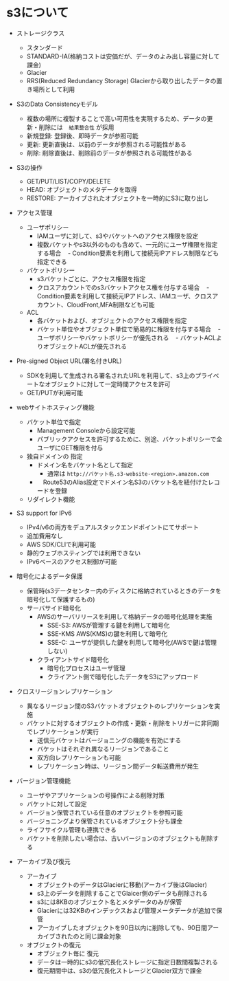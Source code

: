 # s3について

- ストレージクラス
  - スタンダード
  - STANDARD-IA(格納コストは安価だが、データのよみ出し容量に対して課金)
  - Glacier
  - RRS(Reduced Redundancy Storage) Glacierから取り出したデータの置き場所として利用

- S3のData Consistencyモデル
  - 複数の場所に複製することで高い可用性を実現するため、データの更新・削除には　`結果整合性` が採用
  - 新規登録: 登録後、即時データが参照可能
  - 更新: 更新直後は、以前のデータが参照される可能性がある
  - 削除: 削除直後は、削除前のデータが参照される可能性がある

- S3の操作
  - GET/PUT/LIST/COPY/DELETE
  - HEAD: オブジェクトのメタデータを取得
  - RESTORE: アーカイブされたオブジェクトを一時的にS3に取り出し
  
- アクセス管理 
  - ユーザポリシー
    - IAMユーザに対して、s3やバケットへのアクセス権限を設定
    - 複数バケットやs3以外のものも含めて、一元的にユーザ権限を指定する場合
    - Condition要素を利用して接続元IPアドレス制限なども指定できる
  - バケットポリシー 
    - s3バケットごとに、アクセス権限を指定
    - クロスアカウントでのs3バケットアクセス権を付与する場合
    - Condition要素を利用して接続元IPアドレス、IAMユーザ、クロスアカウント、CloudFront,MFA制限なども可能
  - ACL
    - 各バケットおよび、オブジェクトのアクセス権限を指定
    - バケット単位やオブジェクト単位で簡易的に権限を付与する場合
    - ユーザポリシーやバケットポリシーが優先される
    - バケットACLよりオブジェクトACLが優先される
  
- Pre-signed Object URL(署名付きURL)
  - SDKを利用して生成される署名されたURLを利用して、s3上のプライベートなオブジェクトに対して一定時間アクセスを許可
  - GET/PUTが利用可能

- webサイトホスティング機能
  - バケット単位で指定
    - Management Consoleから設定可能
    - パブリックアクセスを許可するために、別途、バケットポリシーで全ユーザにGET権限を付与
  - 独自ドメインの 指定
    - ドメイン名をバケット名として指定
      - 通常は `http://バケット名.s3-website-<region>.amazon.com`
    - 　Route53のAlias設定でドメイン名S3のバケット名を紐付けたレコードを登録
  - リダイレクト機能

- S3 support for IPv6
  - IPv4/v6の両方をデュアルスタックエンドポイントにてサポート
  - 追加費用なし
  - AWS SDK/CLIで利用可能
  - 静的ウェブホスティングでは利用できない
  - IPv6ベースのアクセス制御が可能
  
- 暗号化によるデータ保護
  - 保管時(s3データセンター内のディスクに格納されているときのデータを暗号化して保護するもの)
  - サーバサイド暗号化
    - AWSのサーバリリースを利用して格納データの暗号化処理を実施
      - SSE-S3: AWSが管理する鍵を利用して暗号化
      - SSE-KMS AWS(KMS)の鍵を利用して暗号化
      - SSE-C: ユーザが提供した鍵を利用して暗号化(AWSで鍵は管理しない)
    - クライアントサイド暗号化
      - 暗号化プロセスはユーザ管理
      - クライアント側で暗号化したデータをS3にアップロード

- クロスリージョンレプリケーション
  - 異なるリージョン間のS3バケットオブジェクトのレプリケーションを実施
  - バケットに対するオブジェクトの作成・更新・削除をトリガーに非同期でレプリケーションが実行
    - 送信元バケットはバージョニングの機能を有効にする
    - バケットはそれぞれ異なるリージョンであること
    - 双方向レプリケーションも可能
    - レプリケーション時は、リージョン間データ転送費用が発生

- バージョン管理機能
  - ユーザやアプリケーションの号操作による削除対策
  - バケットに対して設定
  - バージョン保管されている任意のオブジェクトを参照可能
  - バージョニングより保管されているオブジェクト分も課金
  - ライフサイクル管理も連携できる
  - バケットを削除したい場合は、古いバージョンのオブジェクトも削除する

- アーカイブ及び復元
  - アーカイブ
    - オブジェクトのデータはGlacierに移動(アーカイブ後はGlacier)
    - s3上のデータを削除することでGlaicer側のデータも削除される
    - s3には8KBのオブジェクト名とメタデータのみが保管
    - Glacierには32KBのインデックスおよび管理メータデータが追加で保管
    - アーカイブしたオブジェクトを90日以内に削除しても、90日間アーカイブされたのと同じ課金対象
  - オブジェクトの復元
    - オブジェクト毎に 復元
    - データは一時的にs3の低冗長化ストレージに指定日数間複製される
    - 復元期間中は、s3の低冗長化ストレージとGlacier双方で課金

   
